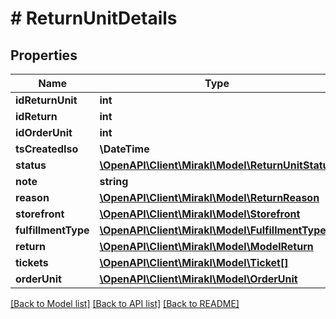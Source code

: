 # # ReturnUnitDetails

## Properties

Name | Type | Description | Notes
------------ | ------------- | ------------- | -------------
**idReturnUnit** | **int** |  |
**idReturn** | **int** |  |
**idOrderUnit** | **int** |  |
**tsCreatedIso** | **\DateTime** |  |
**status** | [**\OpenAPI\Client\Mirakl\Model\ReturnUnitStatus**](ReturnUnitStatus.md) |  |
**note** | **string** |  |
**reason** | [**\OpenAPI\Client\Mirakl\Model\ReturnReason**](ReturnReason.md) |  |
**storefront** | [**\OpenAPI\Client\Mirakl\Model\Storefront**](Storefront.md) |  |
**fulfillmentType** | [**\OpenAPI\Client\Mirakl\Model\FulfillmentType**](FulfillmentType.md) |  |
**return** | [**\OpenAPI\Client\Mirakl\Model\ModelReturn**](ModelReturn.md) |  |
**tickets** | [**\OpenAPI\Client\Mirakl\Model\Ticket[]**](Ticket.md) |  | [optional]
**orderUnit** | [**\OpenAPI\Client\Mirakl\Model\OrderUnit**](OrderUnit.md) |  | [optional]

[[Back to Model list]](../../README.md#models) [[Back to API list]](../../README.md#endpoints) [[Back to README]](../../README.md)
